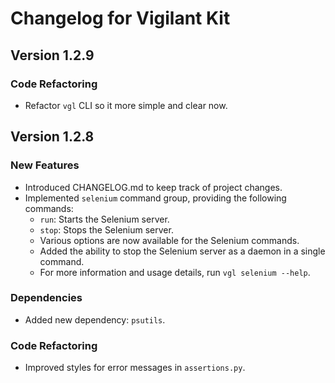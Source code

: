 # Changelog for Vigilant Kit

## Version 1.2.9

### Code Refactoring

- Refactor `vgl` CLI so it more simple and clear now.

## Version 1.2.8

### New Features

- Introduced CHANGELOG.md to keep track of project changes.
- Implemented `selenium` command group, providing the following commands:
  - `run`: Starts the Selenium server.
  - `stop`: Stops the Selenium server.
  - Various options are now available for the Selenium commands.
  - Added the ability to stop the Selenium server as a daemon in a single command.
  - For more information and usage details, run `vgl selenium --help`.

### Dependencies

- Added new dependency: `psutils`.

### Code Refactoring

- Improved styles for error messages in `assertions.py`.



